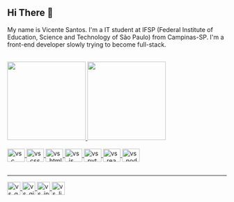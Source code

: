 ## Hi There 👋

My name is Vicente Santos. I'm a IT student at IFSP (Federal Institute of Education, Science and Technology of São Paulo) from Campinas-SP. I'm a front-end developer slowly trying to become full-stack.

<div>
	<br />
	<a href="https://beacons.ai/santosvicente">
	<img height="180em" src="https://github-readme-stats.vercel.app/api?username=SantosVicente&show_icons=true&count_private=true&theme=tokyonight&hide=prs" />
	<img height="180em" src="https://github-readme-stats.vercel.app/api/top-langs/?username=SantosVicente&layout=compact&langs_count=16&theme=tokyonight&https://github.com/SantosVicente/github-readme-stats" />
</div>
	
<br />
	
<div>
	<img align="center" alt="vs_c" height="30" width="40" src="https://cdn.jsdelivr.net/gh/devicons/devicon/icons/c/c-original.svg" />    	
	<img align="center" alt="vs_css" height="30" width="40" src="https://cdn.jsdelivr.net/gh/devicons/devicon/icons/css3/css3-original.svg" />
        <img align="center" alt="vs_html" height="30" width="40" src="https://cdn.jsdelivr.net/gh/devicons/devicon/icons/html5/html5-original.svg" />
        <img align="center" alt="vs_js" height="30" width="40" src="https://cdn.jsdelivr.net/gh/devicons/devicon/icons/javascript/javascript-original.svg" />
        <img align="center" alt="vs_python" height="30" width="40" src="https://cdn.jsdelivr.net/gh/devicons/devicon/icons/python/python-original.svg" />
        <img align="center" alt="vs_react" height="30" width="40" src="https://cdn.jsdelivr.net/gh/devicons/devicon/icons/react/react-original.svg" />
	<img align="center" alt="vs_nodejs" height="30" width="40" src="https://cdn.jsdelivr.net/gh/devicons/devicon/icons/nodejs/nodejs-original.svg" />
</div>

<br />
<hr />

	
<div>
	<a href="mailto:vidosantos45@gmail.com" target="_blank">
		<img align="center" alt="vs_gmail" height="30" src="https://img.shields.io/badge/Gmail-D14836?style=for-the-badge&logo=gmail&logoColor=white" />
	</a>
	<a href="https://gitlab.com/SantosVicente" target="_blank">
		<img align="center" alt="vs_gitlab" height="30" src="https://img.shields.io/badge/GitLab-330F63?style=for-the-badge&logo=gitlab&logoColor=white" />
	</a>
	<a href="https://www.instagram.com/santos.vicente.js_/" target="_blank">
		<img align="center" alt="vs_insta" height="30" src="https://img.shields.io/badge/Instagram-E4405F?style=for-the-badge&logo=instagram&logoColor=white" />
	</a>
	<a href="https://www.linkedin.com/in/santosvicente2302/" target="_blank">
		<img align="center" alt="vs_linke" height="30" src="https://img.shields.io/badge/LinkedIn-0077B5?style=for-the-badge&logo=linkedin&logoColor=white" />
	</a>
</div>
